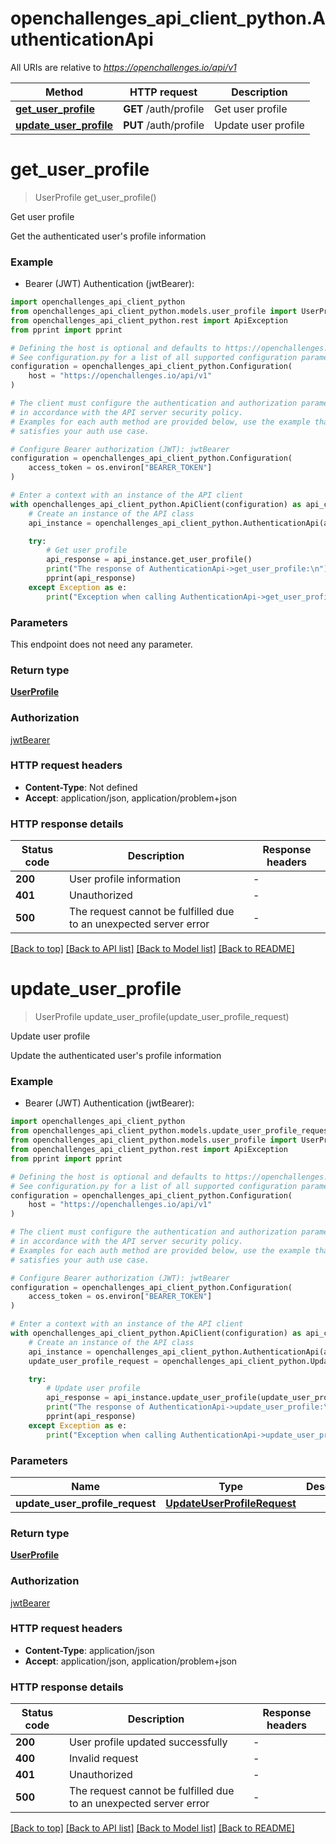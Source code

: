 # openchallenges_api_client_python.AuthenticationApi

All URIs are relative to *https://openchallenges.io/api/v1*

| Method                                                              | HTTP request          | Description         |
| ------------------------------------------------------------------- | --------------------- | ------------------- |
| [**get_user_profile**](AuthenticationApi.md#get_user_profile)       | **GET** /auth/profile | Get user profile    |
| [**update_user_profile**](AuthenticationApi.md#update_user_profile) | **PUT** /auth/profile | Update user profile |

# **get_user_profile**

> UserProfile get_user_profile()

Get user profile

Get the authenticated user's profile information

### Example

- Bearer (JWT) Authentication (jwtBearer):

```python
import openchallenges_api_client_python
from openchallenges_api_client_python.models.user_profile import UserProfile
from openchallenges_api_client_python.rest import ApiException
from pprint import pprint

# Defining the host is optional and defaults to https://openchallenges.io/api/v1
# See configuration.py for a list of all supported configuration parameters.
configuration = openchallenges_api_client_python.Configuration(
    host = "https://openchallenges.io/api/v1"
)

# The client must configure the authentication and authorization parameters
# in accordance with the API server security policy.
# Examples for each auth method are provided below, use the example that
# satisfies your auth use case.

# Configure Bearer authorization (JWT): jwtBearer
configuration = openchallenges_api_client_python.Configuration(
    access_token = os.environ["BEARER_TOKEN"]
)

# Enter a context with an instance of the API client
with openchallenges_api_client_python.ApiClient(configuration) as api_client:
    # Create an instance of the API class
    api_instance = openchallenges_api_client_python.AuthenticationApi(api_client)

    try:
        # Get user profile
        api_response = api_instance.get_user_profile()
        print("The response of AuthenticationApi->get_user_profile:\n")
        pprint(api_response)
    except Exception as e:
        print("Exception when calling AuthenticationApi->get_user_profile: %s\n" % e)
```

### Parameters

This endpoint does not need any parameter.

### Return type

[**UserProfile**](UserProfile.md)

### Authorization

[jwtBearer](../README.md#jwtBearer)

### HTTP request headers

- **Content-Type**: Not defined
- **Accept**: application/json, application/problem+json

### HTTP response details

| Status code | Description                                                       | Response headers |
| ----------- | ----------------------------------------------------------------- | ---------------- |
| **200**     | User profile information                                          | -                |
| **401**     | Unauthorized                                                      | -                |
| **500**     | The request cannot be fulfilled due to an unexpected server error | -                |

[[Back to top]](#) [[Back to API list]](../README.md#documentation-for-api-endpoints) [[Back to Model list]](../README.md#documentation-for-models) [[Back to README]](../README.md)

# **update_user_profile**

> UserProfile update_user_profile(update_user_profile_request)

Update user profile

Update the authenticated user's profile information

### Example

- Bearer (JWT) Authentication (jwtBearer):

```python
import openchallenges_api_client_python
from openchallenges_api_client_python.models.update_user_profile_request import UpdateUserProfileRequest
from openchallenges_api_client_python.models.user_profile import UserProfile
from openchallenges_api_client_python.rest import ApiException
from pprint import pprint

# Defining the host is optional and defaults to https://openchallenges.io/api/v1
# See configuration.py for a list of all supported configuration parameters.
configuration = openchallenges_api_client_python.Configuration(
    host = "https://openchallenges.io/api/v1"
)

# The client must configure the authentication and authorization parameters
# in accordance with the API server security policy.
# Examples for each auth method are provided below, use the example that
# satisfies your auth use case.

# Configure Bearer authorization (JWT): jwtBearer
configuration = openchallenges_api_client_python.Configuration(
    access_token = os.environ["BEARER_TOKEN"]
)

# Enter a context with an instance of the API client
with openchallenges_api_client_python.ApiClient(configuration) as api_client:
    # Create an instance of the API class
    api_instance = openchallenges_api_client_python.AuthenticationApi(api_client)
    update_user_profile_request = openchallenges_api_client_python.UpdateUserProfileRequest() # UpdateUserProfileRequest |

    try:
        # Update user profile
        api_response = api_instance.update_user_profile(update_user_profile_request)
        print("The response of AuthenticationApi->update_user_profile:\n")
        pprint(api_response)
    except Exception as e:
        print("Exception when calling AuthenticationApi->update_user_profile: %s\n" % e)
```

### Parameters

| Name                            | Type                                                        | Description | Notes |
| ------------------------------- | ----------------------------------------------------------- | ----------- | ----- |
| **update_user_profile_request** | [**UpdateUserProfileRequest**](UpdateUserProfileRequest.md) |             |

### Return type

[**UserProfile**](UserProfile.md)

### Authorization

[jwtBearer](../README.md#jwtBearer)

### HTTP request headers

- **Content-Type**: application/json
- **Accept**: application/json, application/problem+json

### HTTP response details

| Status code | Description                                                       | Response headers |
| ----------- | ----------------------------------------------------------------- | ---------------- |
| **200**     | User profile updated successfully                                 | -                |
| **400**     | Invalid request                                                   | -                |
| **401**     | Unauthorized                                                      | -                |
| **500**     | The request cannot be fulfilled due to an unexpected server error | -                |

[[Back to top]](#) [[Back to API list]](../README.md#documentation-for-api-endpoints) [[Back to Model list]](../README.md#documentation-for-models) [[Back to README]](../README.md)
